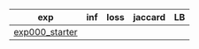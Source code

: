 
|exp|inf|loss|jaccard|LB|
|--|--|--|--|--|
|[exp000_starter]|||||


[exp000_starter]:https://www.kaggle.com/takamichitoda/chaii-starter?scriptVersionId=72048948
